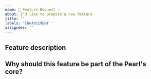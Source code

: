 ```yaml
---
name: 🚀 Feature Request ✨
about: I'd like to propose a new feature
title: ''
labels: 'ENHANCEMENT '
assignees: ''
---
```


## Feature description

<!-- What are you proposing? -->

## Why should this feature be part of the Pearl's core?

<!-- Orbiton JS aims to be a lean rendering engine, additional features should be implemented in form of 3rd party modifiers, why should this feature get to the core? -->

